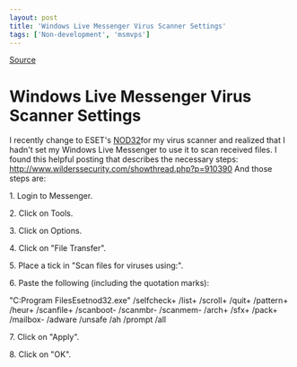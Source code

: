 ```yaml
---
layout: post
title: 'Windows Live Messenger Virus Scanner Settings'
tags: ['Non-development', 'msmvps']
---
```

[Source](http://blogs.msmvps.com/peterritchie/2007/03/22/windows-live-messenger-virus-scanner-settings/ "Permalink to Windows Live Messenger Virus Scanner Settings")

# Windows Live Messenger Virus Scanner Settings

I recently change to ESET's [NOD32][1]for my virus scanner and realized that I hadn't set my Windows Live Messenger to use it to scan received files. I found this helpful posting that describes the necessary steps: <http://www.wilderssecurity.com/showthread.php?p=910390> And those steps are:

1\. Login to Messenger.

2\. Click on Tools.

3\. Click on Options.

4\. Click on "File Transfer".

5\. Place a tick in "Scan files for viruses using:".

6\. Paste the following (including the quotation marks):

"C:Program FilesEsetnod32.exe" /selfcheck+ /list+ /scroll+ /quit+ /pattern+ /heur+ /scanfile+ /scanboot- /scanmbr- /scanmem- /arch+ /sfx+ /pack+ /mailbox- /adware /unsafe /ah /prompt /all

7\. Click on "Apply".

8\. Click on "OK".

[1]: http://www.eset.com/products/index.php


